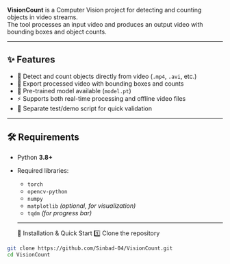 **VisionCount** is a Computer Vision project for detecting and counting objects in video streams.  
The tool processes an input video and produces an output video with bounding boxes and object counts.

---

## ✨ Features

- 🎥 Detect and count objects directly from video (`.mp4`, `.avi`, etc.)
- 🔄 Export processed video with bounding boxes and counts
- 🧠 Pre-trained model available (`model.pt`)
- ⚡ Supports both real-time processing and offline video files
- 🧪 Separate test/demo script for quick validation

---

## 🛠️ Requirements

- Python **3.8+**
- Required libraries:
  - `torch`
  - `opencv-python`
  - `numpy`
  - `matplotlib` *(optional, for visualization)*
  - `tqdm` *(for progress bar)*
 
  ---

  🚀 Installation & Quick Start
1️⃣ Clone the repository
```bash
git clone https://github.com/Sinbad-04/VisionCount.git
cd VisionCount
```
